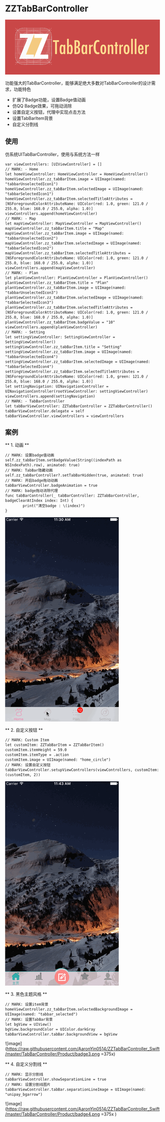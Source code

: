 # ZZTabBarController
![image](https://raw.githubusercontent.com/AaronYin0514/ZZTabBarController_Swift/master/TabBarController/Product/ZZTabBarController.png)

功能强大的TabBarController，能够满足绝大多数对TabBarController的设计需求，功能特色

* 扩展了Badge功能，设置Badge值动画
* 仿QQ Badge效果，可拖动消除
* 设置自定义按钮，代理中实现点击方法
* 设置TabBarItem背景
* 自定义分割线

## 使用
仿系统UITabBarController，使用与系统方法一样

```obj-c
var viewControllers: [UIViewController] = []
// MARK: - Home
let homeViewController: HomeViewController = HomeViewController()
homeViewController.zz_tabBarItem.image = UIImage(named: "tabbarUnselectedIcon1")
homeViewController.zz_tabBarItem.selectedImage = UIImage(named: "tabbarSelectedIcon1")
homeViewController.zz_tabBarItem.selectedTitleAttributes = [NSForegroundColorAttributeName: UIColor(red: 1.0, green: 121.0 / 255.0, blue: 168.0 / 255.0, alpha: 1.0)]
viewControllers.append(homeViewController)
// MARK: - Map
let mapViewController: MapViewController = MapViewController()
mapViewController.zz_tabBarItem.title = "Map"
mapViewController.zz_tabBarItem.image = UIImage(named: "tabbarUnselectedIcon2")
mapViewController.zz_tabBarItem.selectedImage = UIImage(named: "tabbarSelectedIcon2")
mapViewController.zz_tabBarItem.selectedTitleAttributes = [NSForegroundColorAttributeName: UIColor(red: 1.0, green: 121.0 / 255.0, blue: 168.0 / 255.0, alpha: 1.0)]
viewControllers.append(mapViewController)   
// MARK: - Plan
let planViewController: PlanViewController = PlanViewController()
planViewController.zz_tabBarItem.title = "Plan"
planViewController.zz_tabBarItem.image = UIImage(named: "tabbarUnselectedIcon3")
planViewController.zz_tabBarItem.selectedImage = UIImage(named: "tabbarSelectedIcon3")
planViewController.zz_tabBarItem.selectedTitleAttributes = [NSForegroundColorAttributeName: UIColor(red: 1.0, green: 121.0 / 255.0, blue: 168.0 / 255.0, alpha: 1.0)]
planViewController.zz_tabBarItem.badgeValue = "10"
viewControllers.append(planViewController)   
// MARK: - Setting
let settingViewController: SettingViewController = SettingViewController()
settingViewController.zz_tabBarItem.title = "Setting"
settingViewController.zz_tabBarItem.image = UIImage(named: "tabbarUnselectedIcon4")
settingViewController.zz_tabBarItem.selectedImage = UIImage(named: "tabbarSelectedIcon4")
settingViewController.zz_tabBarItem.selectedTitleAttributes = [NSForegroundColorAttributeName: UIColor(red: 1.0, green: 121.0 / 255.0, blue: 168.0 / 255.0, alpha: 1.0)]
let settingNavigation: UINavigationController = UINavigationController(rootViewController: settingViewController)
viewControllers.append(settingNavigation)  
// MARK: - TabBarController
let tabBarViewController: ZZTabBarController = ZZTabBarController()
tabBarViewController.delegate = self    
tabBarViewController.viewControllers = viewControllers
```
## 案例
** 1. 动画 **

```obj-c
// MARK: 设置badge值动画
self.zz_tabBarItem.setBadgeValue(String((indexPath as NSIndexPath).row), animated: true)
// MARK: TabBar隐藏动画
self.zz_tabBarController?.setTabBarHidden(true, animated: true)
// MARK: 开启badge拖动动画
tabBarViewController.badgeAnimation = true
// MARK: badge拖动消除代理
func tabBarController(_ tabBarController: ZZTabBarController, badgeClearAtIndex index: Int) {
        print("清空badge : \(index)")
}
```

![image](https://raw.githubusercontent.com/AaronYin0514/ZZTabBarController_Swift/master/TabBarController/Product/badge1.gif)

** 2. 自定义按钮 **

```obj-c
// MARK: Custom Item
let customItem: ZZTabBarItem = ZZTabBarItem()
customItem.itemHeight = 59.0
customItem.itemType = .action
customItem.image = UIImage(named: "home_circle")
// MARK: 设置自定义按钮
tabBarViewController.setupViewControllers(viewControllers, customItem: (customItem, 2))
```

![image](https://raw.githubusercontent.com/AaronYin0514/ZZTabBarController_Swift/master/TabBarController/Product/badge2.gif)

** 3. 黑色主题风格 **

```obj-c
// MARK: 设置item背景
homeViewController.zz_tabBarItem.selectedBackgroundImage = UIImage(named: "tabbar_selected")
// MARK: 设置TabBar背景
let bgView = UIView()
bgView.backgroundColor = UIColor.darkGray
tabBarViewController.tabBar.backgroundView = bgView
```

![image](https://raw.githubusercontent.com/AaronYin0514/ZZTabBarController_Swift/master/TabBarController/Product/badge3.png =375x)

** 4. 自定义分割线 **

```obj-c
// MARK: 显示分割线
tabBarViewController.showSeparationLine = true
// MARK: 设置分割线图片
tabBarViewController.tabBar.separationLineImage = UIImage(named: "unipay_bgarrow")
```

![image](https://raw.githubusercontent.com/AaronYin0514/ZZTabBarController_Swift/master/TabBarController/Product/badge4.png =375x
)